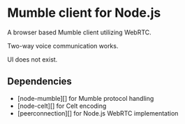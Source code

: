 
Mumble client for Node.js
=========================

A browser based Mumble client utilizing WebRTC.

Two-way voice communication works.

UI does not exist.

Dependencies
------------

* [node-mumble][] for Mumble protocol handling
* [node-celt][] for Celt encoding
* [peerconnection][] for Node.js WebRTC implementation

